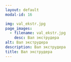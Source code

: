 ```yaml
---
layout: default
modal-id: 16

img: val_ekstr.jpg
page_images:
  - filename: val_ekstr.jpg
    desc: Вал экструдера
alt: Вал экструдера
description: Вал экструдера
title: Вал экструдера
---
```

